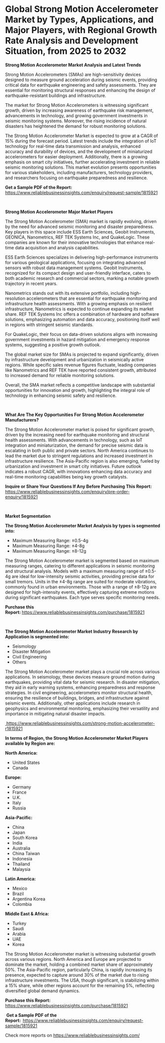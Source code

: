 <p><h1>Global Strong Motion Accelerometer Market by Types, Applications, and Major Players, with Regional Growth Rate Analysis and Development Situation, from 2025 to 2032</h1></p><p><strong>Strong Motion Accelerometer Market Analysis and Latest Trends</strong></p>
<p><p>Strong Motion Accelerometers (SMAs) are high-sensitivity devices designed to measure ground acceleration during seismic events, providing critical data for earthquake engineering and safety assessments. They are essential for monitoring structural responses and enhancing the design of earthquake-resistant buildings and infrastructure. </p><p>The market for Strong Motion Accelerometers is witnessing significant growth, driven by increasing awareness of earthquake risk management, advancements in technology, and growing government investments in seismic monitoring systems. Moreover, the rising incidence of natural disasters has heightened the demand for robust monitoring solutions. </p><p>The Strong Motion Accelerometer Market is expected to grow at a CAGR of 15% during the forecast period. Latest trends include the integration of IoT technology for real-time data transmission and analysis, enhanced accuracy and durability of devices, and the development of miniaturized accelerometers for easier deployment. Additionally, there is a growing emphasis on smart city initiatives, further accelerating investment in reliable seismic monitoring solutions. This market evolution presents opportunities for various stakeholders, including manufacturers, technology providers, and researchers focusing on earthquake preparedness and resilience.</p></p>
<p><strong>Get a Sample PDF of the Report:&nbsp;</strong> <a href="https://www.reliablebusinessinsights.com/enquiry/request-sample/1815921?utm_campaign=2220&utm_medium=2&utm_source=Github&utm_content=ia&utm_term=19022025&utm_id=strong-motion-accelerometer">https://www.reliablebusinessinsights.com/enquiry/request-sample/1815921</a></p>
<p>&nbsp;</p>
<p><strong>Strong Motion Accelerometer Major Market Players</strong></p>
<p><p>The Strong Motion Accelerometer (SMA) market is rapidly evolving, driven by the need for advanced seismic monitoring and disaster preparedness. Key players in this space include ESS Earth Sciences, Geobit Instruments, GEONICA, Nanometrics, REF TEK Systems Inc, and QuakeLogic. These companies are known for their innovative technologies that enhance real-time data acquisition and analysis capabilities.</p><p>ESS Earth Sciences specializes in delivering high-performance instruments for various geological applications, focusing on integrating advanced sensors with robust data management systems. Geobit Instruments, recognized for its compact design and user-friendly interface, caters to both academic research and commercial sectors, marking a notable growth trajectory in recent years.</p><p>Nanometrics stands out with its extensive portfolio, including high-resolution accelerometers that are essential for earthquake monitoring and infrastructure health assessments. With a growing emphasis on resilient infrastructure, Nanometrics is expected to continue expanding its market share. REF TEK Systems Inc offers a combination of hardware and software solutions, emphasizing automation and data accuracy, positioning itself well in regions with stringent seismic standards.</p><p>For QuakeLogic, their focus on data-driven solutions aligns with increasing government investments in hazard mitigation and emergency response systems, suggesting a positive growth outlook.</p><p>The global market size for SMAs is projected to expand significantly, driven by infrastructure development and urbanization in seismically active regions. While specific sales revenue figures fluctuate, leading companies like Nanometrics and REF TEK have reported consistent growth, attributed to increased demand for reliable monitoring solutions.</p><p>Overall, the SMA market reflects a competitive landscape with substantial opportunities for innovation and growth, highlighting the integral role of technology in enhancing seismic safety and resilience.</p></p>
<p>&nbsp;</p>
<p><strong>What Are The Key Opportunities For Strong Motion Accelerometer Manufacturers?</strong></p>
<p><p>The Strong Motion Accelerometer market is poised for significant growth, driven by the increasing need for earthquake monitoring and structural health assessments. With advancements in technology, such as IoT integration and miniaturization, the demand for precise seismic data is escalating in both public and private sectors. North America continues to lead the market due to stringent regulations and increased investment in infrastructure resilience. The Asia-Pacific region is also emerging, fueled by urbanization and investment in smart city initiatives. Future outlook indicates a robust CAGR, with innovations enhancing data accuracy and real-time monitoring capabilities being key growth catalysts.</p></p>
<p><strong>Inquire or Share Your Questions If Any Before Purchasing This Report:</strong> <a href="https://www.reliablebusinessinsights.com/enquiry/pre-order-enquiry/1815921?utm_campaign=2220&utm_medium=2&utm_source=Github&utm_content=ia&utm_term=19022025&utm_id=strong-motion-accelerometer">https://www.reliablebusinessinsights.com/enquiry/pre-order-enquiry/1815921</a></p>
<p>&nbsp;</p>
<p><strong>Market Segmentation</strong></p>
<p><strong>The Strong Motion Accelerometer Market Analysis by types is segmented into:</strong></p>
<p><ul><li>Maximum Measuring Range: ±0.5-4g</li><li>Maximum Measuring Range: ±4-8g</li><li>Maximum Measuring Range: ±8-12g</li></ul></p>
<p><p>The Strong Motion Accelerometer market is segmented based on maximum measuring ranges, catering to different applications in seismic monitoring and structural analysis. Models with a maximum measuring range of ±0.5-4g are ideal for low-intensity seismic activities, providing precise data for small tremors. Units in the ±4-8g range are suited for moderate vibrations, commonly found in urban environments. Those with a range of ±8-12g are designed for high-intensity events, effectively capturing extreme motions during significant earthquakes. Each type serves specific monitoring needs.</p></p>
<p><strong>Purchase this Report:&nbsp;</strong><a href="https://www.reliablebusinessinsights.com/purchase/1815921?utm_campaign=2220&utm_medium=2&utm_source=Github&utm_content=ia&utm_term=19022025&utm_id=strong-motion-accelerometer">https://www.reliablebusinessinsights.com/purchase/1815921</a></p>
<p>&nbsp;</p>
<p><strong>The Strong Motion Accelerometer Market Industry Research by Application is segmented into:</strong></p>
<p><ul><li>Seismology</li><li>Disaster Mitigation</li><li>Civil Engineering</li><li>Others</li></ul></p>
<p><p>The Strong Motion Accelerometer market plays a crucial role across various applications. In seismology, these devices measure ground motion during earthquakes, providing vital data for seismic research. In disaster mitigation, they aid in early warning systems, enhancing preparedness and response strategies. In civil engineering, accelerometers monitor structural health, ensuring the resilience of buildings, bridges, and infrastructure against seismic events. Additionally, other applications include research in geophysics and environmental monitoring, emphasizing their versatility and importance in mitigating natural disaster impacts.</p></p>
<p><a href="https://www.reliablebusinessinsights.com/strong-motion-accelerometer-r1815921?utm_campaign=2220&utm_medium=2&utm_source=Github&utm_content=ia&utm_term=19022025&utm_id=strong-motion-accelerometer">&nbsp;https://www.reliablebusinessinsights.com/strong-motion-accelerometer-r1815921</a></p>
<p><strong>In terms of Region, the Strong Motion Accelerometer Market Players available by Region are:</strong></p>
<p>
    <p> <strong> North America: </strong>
        <ul>
            <li>United States</li>
            <li>Canada</li>
        </ul>
        </p> 
    <p> <strong> Europe: </strong>
        <ul>
            <li>Germany</li>
            <li>France</li>
            <li>U.K.</li>
            <li>Italy</li>
            <li>Russia</li>
        </ul>
        </p> 
    <p> <strong> Asia-Pacific: </strong>
        <ul>
            <li>China</li>
            <li>Japan</li>
            <li>South Korea</li>
            <li>India</li>
            <li>Australia</li>
            <li>China Taiwan</li>
            <li>Indonesia</li>
            <li>Thailand</li>
            <li>Malaysia</li>
        </ul>
        </p> 
    <p> <strong> Latin America: </strong>
        <ul>
            <li>Mexico</li>
            <li>Brazil</li>
            <li>Argentina Korea</li>
            <li>Colombia</li>
        </ul>
        </p> 
    <p> <strong> Middle East & Africa: </strong>
        <ul>
            <li>Turkey</li>
            <li>Saudi</li>
            <li>Arabia</li>
            <li>UAE</li>
            <li>Korea</li>
        </ul>
    </p>
    </p>
<p><p>The Strong Motion Accelerometer market is witnessing substantial growth across various regions. North America and Europe are projected to dominate the market, holding a combined market share of approximately 50%. The Asia-Pacific region, particularly China, is rapidly increasing its presence, expected to capture around 30% of the market due to rising infrastructure investments. The USA, though significant, is stabilizing within a 15% share, while other regions account for the remaining 5%, reflecting diversified global demand dynamics.</p></p>
<p><strong>Purchase this Report: </strong><a href="https://www.reliablebusinessinsights.com/purchase/1815921?utm_campaign=2220&utm_medium=2&utm_source=Github&utm_content=ia&utm_term=19022025&utm_id=strong-motion-accelerometer">https://www.reliablebusinessinsights.com/purchase/1815921</a></p>
<p>&nbsp;<strong>Get a Sample PDF of the Report:&nbsp;&nbsp;</strong><a href="https://www.reliablebusinessinsights.com/enquiry/request-sample/1815921?utm_campaign=2220&utm_medium=2&utm_source=Github&utm_content=ia&utm_term=19022025&utm_id=strong-motion-accelerometer">https://www.reliablebusinessinsights.com/enquiry/request-sample/1815921</a></p>
<p><strong></strong></p>
<p>Check more reports on <a href="https://www.reliablebusinessinsights.com/?utm_campaign=2220&utm_medium=2&utm_source=Github&utm_content=ia&utm_term=19022025&utm_id=strong-motion-accelerometer">https://www.reliablebusinessinsights.com/</a></p>